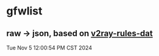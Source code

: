 # gfwlist
## raw -> json, based on [v2ray-rules-dat](https://github.com/Loyalsoldier/v2ray-rules-dat)
Tue Nov  5 12:00:54 PM CST 2024

